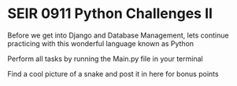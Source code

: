 # SEIR 0911 Python Challenges II

Before we get into Django and Database Management, lets continue practicing with this wonderful language known as Python


Perform all tasks by running the Main.py file in your terminal


Find a cool picture of a snake and post it in here for bonus points

